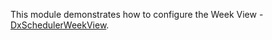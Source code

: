 This module demonstrates how to configure the Week View - [DxSchedulerWeekView](https://docs.devexpress.com/Blazor/DevExpress.Blazor.DxSchedulerWeekView).
